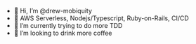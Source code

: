 - 👋 Hi, I’m @drew-mobiquity
- 👀 AWS Serverless, Nodejs/Typescript, Ruby-on-Rails, CI/CD
- 🌱 I’m currently trying to do more TDD 
- 💞️ I’m looking to drink more coffee

<!---
drew-mobiquity/drew-mobiquity is a ✨ special ✨ repository because its `README.md` (this file) appears on your GitHub profile.
You can click the Preview link to take a look at your changes.
--->
